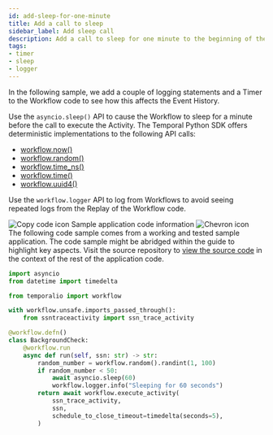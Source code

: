 ```yaml
---
id: add-sleep-for-one-minute
title: Add a call to sleep
sidebar_label: Add sleep call
description: Add a call to sleep for one minute to the beginning of the Workflow.
tags:
- timer
- sleep
- logger
---
```


<!-- DO NOT EDIT THIS FILE DIRECTLY.
THIS FILE IS GENERATED from https://github.com/temporalio/documentation-samples-python/blob/replay-tests/backgroundcheck_replay/backgroundcheck_dacx.py. -->

In the following sample, we add a couple of logging statements and a Timer to the Workflow code to see how this affects the Event History.

Use the `asyncio.sleep()` API to cause the Workflow to sleep for a minute before the call to execute the Activity.
The Temporal Python SDK offers deterministic implementations to the following API calls:

- [workflow.now()](https://python.temporal.io/temporalio.workflow.html#now)
- [workflow.random()](https://python.temporal.io/temporalio.workflow.html#random)
- [workflow.time_ns()](https://python.temporal.io/temporalio.workflow.html#time_ns)
- [workflow.time()](https://python.temporal.io/temporalio.workflow.html#time)
- [workflow.uuid4()](https://python.temporal.io/temporalio.workflow.html#uuid4)

Use the `workflow.logger` API to log from Workflows to avoid seeing repeated logs from the Replay of the Workflow code.

<div class="copycode-notice-container"><div class="copycode-notice"><img data-style="copycode-icon" src="/icons/copycode.png" alt="Copy code icon" /> Sample application code information <img id="i-b51a71bd-5041-4c2e-9ef3-1abacac205f1" data-event="clickable-copycode-info" data-style="chevron-icon" src="/icons/chevron.png" alt="Chevron icon" /></div><div id="copycode-info-b51a71bd-5041-4c2e-9ef3-1abacac205f1" class="copycode-info">The following code sample comes from a working and tested sample application. The code sample might be abridged within the guide to highlight key aspects. Visit the source repository to <a href="https://github.com/temporalio/documentation-samples-python/blob/replay-tests/backgroundcheck_replay/backgroundcheck_dacx.py">view the source code</a> in the context of the rest of the application code.</div></div>

```python
import asyncio
from datetime import timedelta

from temporalio import workflow

with workflow.unsafe.imports_passed_through():
    from ssntraceactivity import ssn_trace_activity

@workflow.defn()
class BackgroundCheck:
    @workflow.run
    async def run(self, ssn: str) -> str:
        random_number = workflow.random().randint(1, 100)
        if random_number < 50:
            await asyncio.sleep(60)
            workflow.logger.info("Sleeping for 60 seconds")
        return await workflow.execute_activity(
            ssn_trace_activity,
            ssn,
            schedule_to_close_timeout=timedelta(seconds=5),
        )
```
